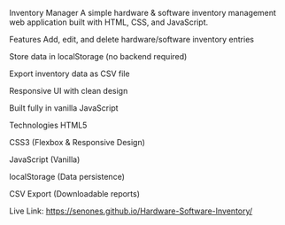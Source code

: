 
Inventory Manager
A simple hardware & software inventory management web application built with HTML, CSS, and JavaScript.

Features
Add, edit, and delete hardware/software inventory entries

Store data in localStorage (no backend required)

Export inventory data as CSV file

Responsive UI with clean design

Built fully in vanilla JavaScript

Technologies
HTML5

CSS3 (Flexbox & Responsive Design)

JavaScript (Vanilla)

localStorage (Data persistence)

CSV Export (Downloadable reports)

Live Link: https://senones.github.io/Hardware-Software-Inventory/

